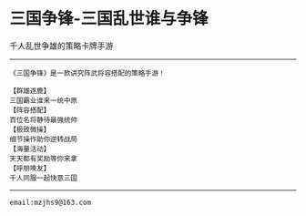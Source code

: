 # 三国争锋-三国乱世谁与争锋 
 千人乱世争雄的策略卡牌手游
 
---
```
《三国争锋》是一款讲究阵武将容搭配的策略手游！

【群雄逐鹿】
三国霸业谁来一统中原
【阵容搭配】
百位名将静待最强统帅
【极致微操】
细节操作助你逆转战局
【海量活动】
天天都有奖励等你来拿
【呼朋唤友】
千人同服一起快意三国
```

---

`email:mzjhs9@163.com`


